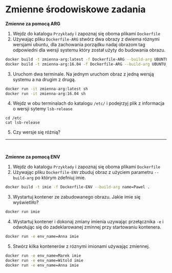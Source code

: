 <h1> Zmienne środowiskowe zadania </h1>



**Zmienne za pomocą ARG**

1. Wejdz do katalogu `Przykłady` i zapoznaj się oboma plikami `Dockerfile`
2. Używając pliku `Dockerfile-ARG` stwórz dwa obrazy z dwiema róznymi wersjami ubuntu, dla zachowania porządku nadaj obrazom tag odpowiedni dla wersji systemu który został użyty do budowania obrazu.

```bash
docker build -t zmienna-arg:latest -f Dockerfile-ARG --build-arg UBUNTU_VERSION=latest .
docker build -t zmienna-arg:16.04 -f Dockerfile-ARG --build-arg UBUNTU_VERSION=16.04 .
```

3. Uruchom dwa terminale. Na jednym uruchom obraz z jedną wersją systemu a na drugim z drugą. 
```bash
docker run -it zmienna-arg:latest sh
docker run -it zmienna-arg:16.04 sh
```
4. Wejdz w obu terminalach do katalogu `/etc/` i podejrzyj plik z informacja o wersji sytemy `lsb-release`
```
cd /etc
cat lsb-release
```
5. Czy wersje się różnią? 

___
<br>

**Zmienne za pomocą ENV**
1. Wejdz do katalogu `Przykłady` i zapoznaj się oboma plikami `Dockerfile`
2. Używając pliku `Dockerfile-ENV` zbuduj obraz z użyciem parametru `--build-arg` po którym zdefniuj imie.

```bash
docker build -t imie -f Dockerfile-ENV --build-arg name=Pawel .
```
3. Wystartuj kontener ze zabudowanego obrazu. Jakie imie się wyświetliło?

```bash   
docker run imie
```

4. Wystartuj kontener i dokonaj zmiany imienia uzywając przełącznika `-e` i odwołując się do zadeklarowanej zminnej przy startowaniu kontenera. 

```bash
docker run -e env_name=Anna imie
```

5. Stwórz kilka kontenerów z róznymi imionami używając zmiennej. 

```bash
docker run -e env_name=Marek imie
docker run -e env_name=Witold imie
docker run -e env_name=Anna imie
```
